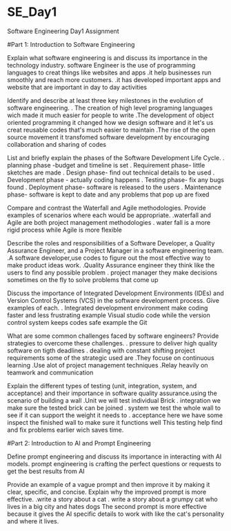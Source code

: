 # SE_Day1
Software Engineering Day1 Assignment

#Part 1: Introduction to Software Engineering

Explain what software engineering is and discuss its importance in the technology industry.
software Engineer is the use of programming languages to creat things like websites and apps 
.it help businesses run smoothly and reach more customers.
.it has developed important apps and website that are important in day to day activities 


Identify and describe at least three key milestones in the evolution of software engineering.
. The creation of high level programing languages wich made it much easier for people to write
.The development of object oriented programming it changed how we design software and it let's us creat reusable codes that's much easier to maintain 
.The rise of the open source movement it transfomed software development by encouraging collaboration and sharing of codes

List and briefly explain the phases of the Software Development Life Cycle.
. planning phase -budget and timeline is set 
. Requirement phase- little sketches are made 
. Design phase- find out technical details to be used
. Development phase - actually coding happens
. Testing phase- fix any bugs found 
. Deployment phase- software is released to the users
. Maintenance phase- software is kept to date and any problems that pop up are fixed


Compare and contrast the Waterfall and Agile methodologies. Provide examples of scenarios where each would be appropriate.
.waterfall and Agile are both project management methodologies 
. water fall is a more rigid process while Agile is more flexible 

Describe the roles and responsibilities of a Software Developer, a Quality Assurance Engineer, and a Project Manager in a software engineering team.
.A software developer,use codes to figure out the most effective way to make product ideas work.
.Quality Assurance engineer they think like the users to find any possible problem 
. project manager they make decisions sometimes on the fly to solve problems that come up

Discuss the importance of Integrated Development Environments (IDEs) and Version Control Systems (VCS) in the software development process. Give examples of each.
. Integrated development environment make coding faster and less frustrating example Visual studio code while the version control system keeps codes safe example the Git

What are some common challenges faced by software engineers? Provide strategies to overcome these challenges.
. pressure to deliver high quality software on tigth deadlines 
. dealing with constant shifting project requirements 
some of the strategic used are
.They focuse on continuous learning 
.Use alot of project management techniques 
.Relay heavily on teamwork and communication 


Explain the different types of testing (unit, integration, system, and acceptance) and their importance in software quality assurance.using the scenario of building a wall 
.Unit we will test individual Brick 
. integration we make sure the tested brick can be joined 
. system we test the whole wall to see if it can support the weight it needs to 
. acceptance here we have some inspect the finished wall to make sure it functions well
This testing help find and fix problems earlier wich saves time.


#Part 2: Introduction to AI and Prompt Engineering


Define prompt engineering and discuss its importance in
interacting with AI models.
prompt engineering is crafting the perfect questions or requests to get the best results from AI


Provide an example of a vague prompt and then improve it by making it clear, specific, and concise. Explain why the improved prompt is more effective.
.write a story about a cat
. write a story about a grumpy cat who lives in a big city and hates dogs
The second prompt is more effective because it gives the AI specific details to work with like the cat's personality and where it lives.
